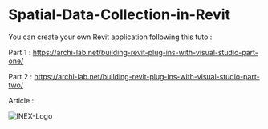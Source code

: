 # Spatial-Data-Collection-in-Revit

You can create your own Revit application following this tuto :

Part 1 : https://archi-lab.net/building-revit-plug-ins-with-visual-studio-part-one/

Part 2 : https://archi-lab.net/building-revit-plug-ins-with-visual-studio-part-two/

Article : 


![INEX-Logo](https://user-images.githubusercontent.com/46598958/133239272-1e556e30-de49-419f-b0da-80daec2370d9.png)


